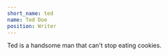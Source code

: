 ```yaml
---
short_name: ted
name: Ted Doe
position: Writer
---
```

Ted is a handsome man that can't stop eating cookies.

